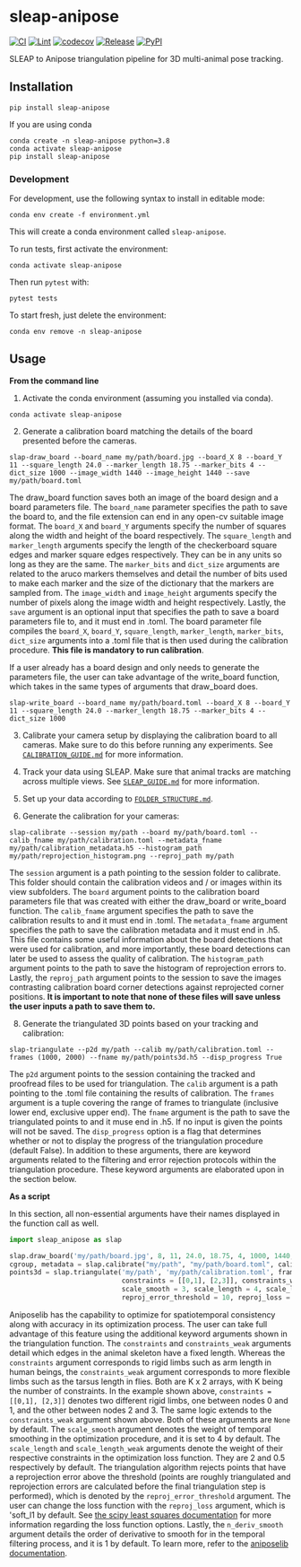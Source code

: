 # sleap-anipose

[![CI](https://github.com/talmolab/sleap-anipose/actions/workflows/ci.yml/badge.svg)](https://github.com/talmolab/sleap-anipose/actions/workflows/ci.yml)
[![Lint](https://github.com/talmolab/sleap-anipose/actions/workflows/lint.yml/badge.svg)](https://github.com/talmolab/sleap-anipose/actions/workflows/lint.yml)
[![codecov](https://codecov.io/gh/talmolab/sleap-anipose/branch/main/graph/badge.svg)](https://codecov.io/gh/talmolab/sleap-anipose)
[![Release](https://img.shields.io/github/v/release/talmolab/sleap-anipose?label=Latest)](https://github.com/talmolab/sleap-anipose/releases/)
[![PyPI](https://img.shields.io/pypi/v/sleap-anipose?label=PyPI)](https://pypi.org/project/sleap-anipose)

SLEAP to Anipose triangulation pipeline for 3D multi-animal pose tracking.

## Installation
```
pip install sleap-anipose
```

If you are using conda 
```
conda create -n sleap-anipose python=3.8
conda activate sleap-anipose
pip install sleap-anipose
```

### Development
For development, use the following syntax to install in editable mode:
```
conda env create -f environment.yml
```
This will create a conda environment called `sleap-anipose`.

To run tests, first activate the environment:
```
conda activate sleap-anipose
```
Then run `pytest` with:
```
pytest tests
```
To start fresh, just delete the environment:
```
conda env remove -n sleap-anipose
```

## Usage

**From the command line**

1. Activate the conda environment (assuming you installed via conda).
```
conda activate sleap-anipose
```

2. Generate a calibration board matching the details of the board presented before the cameras. 

```
slap-draw_board --board_name my/path/board.jpg --board_X 8 --board_Y 11 --square_length 24.0 --marker_length 18.75 --marker_bits 4 --dict_size 1000 --image_width 1440 --image_height 1440 --save my/path/board.toml
```

The draw_board function saves both an image of the board design and a board parameters file. The `board_name` parameter specifies the path to save the board to, and the file extension can end in any open-cv suitable image format. The `board_X` and `board_Y` arguments specify the number of squares along the width and height of the board respectively. The `square_length` and `marker_length` arguments specify the length of the checkerboard square edges and marker square edges respectively. They can be in any units so long as they are the same. The `marker_bits` and `dict_size` arguments are related to the aruco markers themselves and detail the number of bits used to make each marker and the size of the dictionary that the markers are sampled from. The `image_width` and `image_height` arguments specify the number of pixels along the image width and height respectively. Lastly, the `save` argument is an optional input that specifies the path to save a board parameters file to, and it must end in .toml. The board parameter file compiles the `board_X`, `board_Y`, `square_length`, `marker_length`, `marker_bits`, `dict_size` arguments into a .toml file that is then used during the calibration procedure. **This file is mandatory to run calibration**. 

If a user already has a board design and only needs to generate the parameters file, the user can take advantage of the write_board function, which takes in the same types of arguments that draw_board does. 

```
slap-write_board --board_name my/path/board.toml --board_X 8 --board_Y 11 --square_length 24.0 --marker_length 18.75 --marker_bits 4 --dict_size 1000
```

3. Calibrate your camera setup by displaying the calibration board to all cameras. Make sure to do this before running any experiments. See [`CALIBRATION_GUIDE.md`](docs/CALIBRATION_GUIDE.md) for more information.

4. Track your data using SLEAP. Make sure that animal tracks are matching across multiple views. See [`SLEAP_GUIDE.md`](docs/SLEAP_GUIDE.md) for more information.

5. Set up your data according to [`FOLDER_STRUCTURE.md`](docs/FOLDER_STRUCTURE.md).

6. Generate the calibration for your cameras:
```
slap-calibrate --session my/path --board my/path/board.toml --calib_fname my/path/calibration.toml --metadata_fname my/path/calibration_metadata.h5 --histogram_path my/path/reprojection_histogram.png --reproj_path my/path
```

The `session` argument is a path pointing to the session folder to calibrate. This folder should contain the calibration videos and / or images within its view subfolders. The `board` argument points to the calibration board parameters file that was created with either the draw_board or write_board function. The `calib_fname` argument specifies the path to save the calibration results to and it must end in .toml. The `metadata_fname` argument specifies the path to save the calibration metadata and it must end in .h5. This file contains some useful information about the board detections that were used for calibration, and more importantly, these board detections can later be used to assess the quality of calibration. The `histogram_path` argument points to the path to save the histogram of reprojection errors to. Lastly, the `reproj_path` argument points to the session to save the images contrasting calibration board corner detections against reprojected corner positions. **It is important to note that none of these files will save unless the user inputs a path to save them to.**

8. Generate the triangulated 3D points based on your tracking and calibration:

```
slap-triangulate --p2d my/path --calib my/path/calibration.toml --frames (1000, 2000) --fname my/path/points3d.h5 --disp_progress True
```

The `p2d` argument points to the session containing the tracked and proofread files to be used for triangulation. The `calib` argument is a path pointing to the .toml file containing the results of calibration. The `frames` argument is a tuple covering the range of frames to triangulate (inclusive lower end, exclusive upper end). The `fname` argument is the path to save the triangulated points to and it muse end in .h5. If no input is given the points will not be saved. The `disp_progress` option is a flag that determines whether or not to display the progress of the triangulation procedure (default False). In addition to these arguments, there are keyword arguments related to the filtering and error rejection protocols within the triangulation procedure. These keyword arguments are elaborated upon in the section below.

**As a script**

In this section, all non-essential arguments have their names displayed in the function call as well. 

```python
import sleap_anipose as slap

slap.draw_board('my/path/board.jpg', 8, 11, 24.0, 18.75, 4, 1000, 1440, 1440, save = 'my/path/board.toml')
cgroup, metadata = slap.calibrate("my/path", "my/path/board.toml", calib_fname = "my/path/calibration.toml", metadata_fname = "my/path/calibration.metadata.h5", histogram_path = "my/path/reprojection_histogram.png", reproj_path = "my/path")
points3d = slap.triangulate('my/path', 'my/path/calibration.toml', frames = (1000, 2000), fname = 'my/path/points3d.h5', disp_progress=True, 
                            constraints = [[0,1], [2,3]], constraints_weak = [[4,5]],
                            scale_smooth = 3, scale_length = 4, scale_length_weak = 1, 
                            reproj_error_threshold = 10, reproj_loss = 'l2', n_deriv_smooth = 2)
```

Aniposelib has the capability to optimize for spatiotemporal consistency along with accuracy in its optimization process. The user can take full advantage of this feature using the additional keyword arguments shown in the triangulation function. The `constraints` and `constraints_weak` arguments detail which edges in the animal skeleton have a fixed length. Whereas the `constraints` argument corresponds to rigid limbs such as arm length in human beings, the `constraints_weak` argument corresponds to more flexible limbs such as the tarsus length in flies. Both are K x 2 arrays, with K being the number of constraints. In the example shown above, `constraints = [[0,1], [2,3]]` denotes two different rigid limbs, one between nodes 0 and 1, and the other between nodes 2 and 3. The same logic extends to the `constraints_weak` argument shown above. Both of these arguments are `None` by default. The `scale_smooth` argument denotes the weight of temporal smoothing in the optimization procedure, and it is set to 4 by default. The `scale_length` and `scale_length_weak` arguments denote the weight of their respective constraints in the optimization loss function. They are 2 and 0.5 respectively by default. The triangulation algorithm rejects points that have a reprojection error above the threshold (points are roughly triangulated and reprojection errors are calculated before the final triangulation step is performed), which is denoted by the `reproj_error_threshold` argument. The user can change the loss function with the `reproj_loss` argument, which is 'soft_l1 by default. See [the scipy least squares documentation](scipy.optimize.least_squares) for more information regarding the loss function options. Lastly, the `n_deriv_smooth` argument details the order of derivative to smooth for in the temporal filtering process, and it is 1 by default. To learn more, refer to the [aniposelib documentation](https://github.com/lambdaloop/aniposelib/tree/master/aniposelib).


